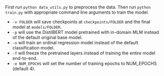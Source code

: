 First run ```python data_utils.py``` to preprocess the data.
Then run ```python train.py``` with appropriate command line arguments to train the model.
- ```-v FOLDER``` will save checkpoints at ```checkpoints/FOLDER``` and the final model at ```models/FOLDER```.
- ```-p``` will use the DistilBERT model pretrained with in-domain MLM instead of the default original base model.
- ```-o``` will train an ordinal regression model instead of the default classification model.
- ```-f``` will freeze the pretrained layers instead of training the entire model end-to-end.
- ```-e NUM_EPOCHS``` will set the number of training epochs to NUM_EPOCHS (default 4).